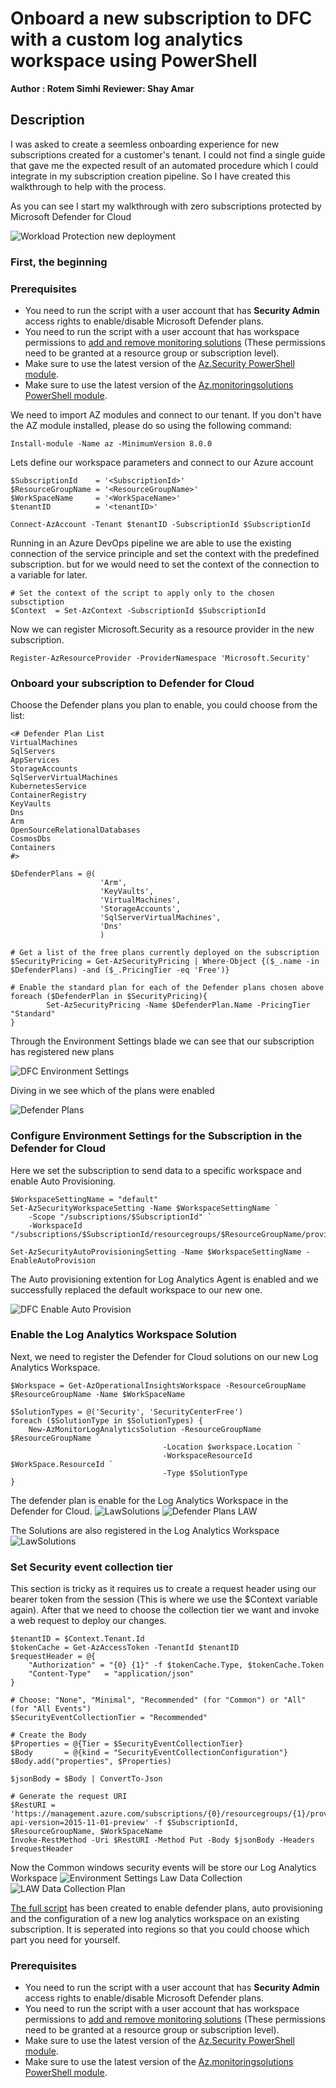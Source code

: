 # Onboard a new subscription to DFC with a custom log analytics workspace using PowerShell

**Author  : Rotem Simhi**
**Reviewer: Shay Amar**

## Description

I was asked to create a seemless onboarding experience for new subscriptions created for a customer's tenant. I could not find a single guide that gave me the expected result of an automated procedure which I could integrate in my subscription creation pipeline. So I have created this walkthrough to help with the process.

As you can see I start my walkthrough with zero subscriptions protected by Microsoft Defender for Cloud

![Workload Protection new deployment](./Screenshots/NewDeployment.jpg)

### First, the beginning 


### Prerequisites

- You need to run the script with a user account that has **Security Admin** access rights to enable/disable Microsoft Defender plans.
- You need to run the script with a user account that has workspace permissions to [add and remove monitoring solutions](https://docs.microsoft.com/en-us/azure/azure-monitor/logs/manage-access?tabs=portal#azure-rbac) (These permissions need to be granted at a resource group or subscription level).
- Make sure to use the latest version of the [Az.Security PowerShell module](https://docs.microsoft.com/powershell/module/az.security).
- Make sure to use the latest version of the [Az.monitoringsolutions PowerShell module](https://docs.microsoft.com/powershell/module/az.monitoringsolutions).


We need to import AZ modules and connect to our tenant. If you don't have the AZ module installed, please do so using the following command:

```
Install-module -Name az -MinimumVersion 8.0.0
```


Lets define our workspace parameters and connect to our Azure account

```
$SubscriptionId    = '<SubscriptionId>'
$ResourceGroupName = '<ResourceGroupName>'
$WorkSpaceName     = '<WorkSpaceName>'
$tenantID          = '<tenantID>'

Connect-AzAccount -Tenant $tenantID -SubscriptionId $SubscriptionId
```


Running in an Azure DevOps pipeline we are able to use the existing connection of the service principle and set the context with the predefined subscription. but for we would need to set the context of the connection to a variable for later.

```
# Set the context of the script to apply only to the chosen subsctiption
$Context  = Set-AzContext -SubscriptionId $SubscriptionId
```


Now we can register Microsoft.Security as a resource provider in the new subscription.

```
Register-AzResourceProvider -ProviderNamespace 'Microsoft.Security'

```


### Onboard your subscription to Defender for Cloud

Choose the Defender plans you plan to enable, you could choose from the list:

```
<# Defender Plan List
VirtualMachines              
SqlServers                   
AppServices                  
StorageAccounts              
SqlServerVirtualMachines     
KubernetesService            
ContainerRegistry            
KeyVaults                    
Dns                          
Arm                          
OpenSourceRelationalDatabases
CosmosDbs                    
Containers
#>

$DefenderPlans = @(
                    'Arm',
                    'KeyVaults', 
                    'VirtualMachines', 
                    'StorageAccounts', 
                    'SqlServerVirtualMachines', 
                    'Dns'
                    )

# Get a list of the free plans currently deployed on the subscription
$SecurityPricing = Get-AzSecurityPricing | Where-Object {($_.name -in $DefenderPlans) -and ($_.PricingTier -eq 'Free')}

# Enable the standard plan for each of the Defender plans chosen above
foreach ($DefenderPlan in $SecurityPricing){
        Set-AzSecurityPricing -Name $DefenderPlan.Name -PricingTier "Standard" 
}

```

Through the Environment Settings blade we can see that our subscription has registered new plans

![DFC Environment Settings](./Screenshots/EnvironmentSettings.jpg)

Diving in we see which of the plans were enabled

![Defender Plans](./Screenshots/DefenderPlans.jpg)


### Configure Environment Settings for the Subscription in the Defender for Cloud
Here we set the subscription to send data to a specific workspace and enable Auto Provisioning.

```
$WorkspaceSettingName = "default"
Set-AzSecurityWorkspaceSetting -Name $WorkspaceSettingName `
    -Scope "/subscriptions/$SubscriptionId" `
    -WorkspaceId "/subscriptions/$SubscriptionId/resourcegroups/$ResourceGroupName/providers/microsoft.operationalinsights/workspaces/$WorkSpaceName"

Set-AzSecurityAutoProvisioningSetting -Name $WorkspaceSettingName -EnableAutoProvision
```

The Auto provisioning extention for Log Analytics Agent is enabled and we successfully replaced the default workspace to our new one.

![DFC Enable Auto Provision](./Screenshots/EnableAutoProvision.jpg)


### Enable the Log Analytics Workspace Solution
Next, we need to register the Defender for Cloud solutions on our new Log Analytics Workspace.

```
$Workspace = Get-AzOperationalInsightsWorkspace -ResourceGroupName $ResourceGroupName -Name $WorkSpaceName

$SolutionTypes = @('Security', 'SecurityCenterFree')
foreach ($SolutionType in $SolutionTypes) {
    New-AzMonitorLogAnalyticsSolution -ResourceGroupName $ResourceGroupName `
                                  -Location $workspace.Location `
                                  -WorkspaceResourceId $WorkSpace.ResourceId `
                                  -Type $SolutionType
}
```
The defender plan is enable for the Log Analytics Workspace in the Defender for Cloud.
![LawSolutions](./Screenshots/EnvironmentSettingsLaw.jpg)
![Defender Plans LAW](./Screenshots/DefenderPlansLAW.jpg)

The Solutions are also registered in the Log Analytics Workspace
![LawSolutions](./Screenshots/LawSolutions.jpg)



### Set Security event collection tier
This section is tricky as it requires us to create a request header using our bearer token from the session (This is where we use the $Context variable again).
After that we need to choose the collection tier we want and invoke a web request to deploy our changes.

```
$tenantID = $Context.Tenant.Id
$tokenCache = Get-AzAccessToken -TenantId $tenantID
$requestHeader = @{
    "Authorization" = "{0} {1}" -f $tokenCache.Type, $tokenCache.Token
    "Content-Type"   = "application/json"
}

# Choose: "None", "Minimal", "Recommended" (for "Common") or "All" (for "All Events")
$SecurityEventCollectionTier = "Recommended"

# Create the Body
$Properties = @{Tier = $SecurityEventCollectionTier}
$Body       = @{kind = "SecurityEventCollectionConfiguration"}
$Body.add("properties", $Properties)

$jsonBody = $Body | ConvertTo-Json

# Generate the request URI
$RestURI = 'https://management.azure.com/subscriptions/{0}/resourcegroups/{1}/providers/Microsoft.OperationalInsights/Workspaces/{2}/datasources/SecurityEventCollectionConfiguration?api-version=2015-11-01-preview' -f $SubscriptionId, $ResourceGroupName, $WorkSpaceName
Invoke-RestMethod -Uri $RestURI -Method Put -Body $jsonBody -Headers $requestHeader
```

Now the Common windows security events will be store our Log Analytics Workspace
![Environment Settings Law Data Collection](./Screenshots/EnvironmentSettingsLawDataCollection.jpg)
![LAW Data Collection Plan](./Screenshots/LawDataCollectionPlan.jpg)



[The full script](./New-AzDefenderforCloudSubscription.ps1) has been created to enable defender plans, auto provisioning and the configuration of a new log analytics workspace on an existing subscription. It is seperated into regions so that you could choose which part you need for yourself.

### Prerequisites

- You need to run the script with a user account that has **Security Admin** access rights to enable/disable Microsoft Defender plans.
- You need to run the script with a user account that has workspace permissions to [add and remove monitoring solutions](https://docs.microsoft.com/en-us/azure/azure-monitor/logs/manage-access?tabs=portal#azure-rbac) (These permissions need to be granted at a resource group or subscription level).
- Make sure to use the latest version of the [Az.Security PowerShell module](https://docs.microsoft.com/powershell/module/az.security).
- Make sure to use the latest version of the [Az.monitoringsolutions PowerShell module](https://docs.microsoft.com/powershell/module/az.monitoringsolutions).
